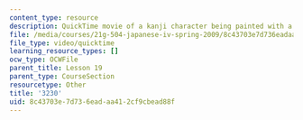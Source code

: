 ```yaml
---
content_type: resource
description: QuickTime movie of a kanji character being painted with a brush.
file: /media/courses/21g-504-japanese-iv-spring-2009/8c43703e7d736eadaa412cf9cbead88f_3230.mov
file_type: video/quicktime
learning_resource_types: []
ocw_type: OCWFile
parent_title: Lesson 19
parent_type: CourseSection
resourcetype: Other
title: '3230'
uid: 8c43703e-7d73-6ead-aa41-2cf9cbead88f
---
```

